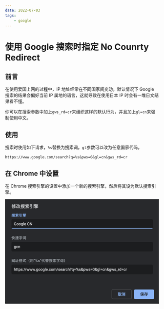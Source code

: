 ```yaml
---
date: 2022-07-03
tags:
    - google
---
```


# 使用 Google 搜索时指定 No Counrty Redirect

## 前言

在使用爱国上网的过程中，IP 地址经常在不同国家间变动。默认情况下 Google 搜索的结果会偏好当前 IP 属地的语言，这就导致在使用日本 IP 时会有一堆日文结果看不懂。

你可以在搜索参数中加上`gws_rd=cr`来组织这样的默认行为，并且加上`gl=cn`来强制使用中文。

<!-- more -->

## 使用

搜索时使用如下请求，`%s`替换为搜索词。`gl`参数可以改为任意国家代码。

```
https://www.google.com/search?q=%s&pws=0&gl=cn&gws_rd=cr
```

## 在 Chrome 中设置

在 Chrome 搜索引擎的设置中添加一个新的搜索引擎，然后将其设为默认搜索引擎。

![image-20220703002722383](google-no-counrty-redirect.assets/image-20220703002722383.png)

